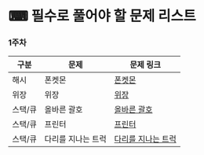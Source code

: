 # ⌨ 필수로 풀어야 할 문제 리스트
### 1주차
|구분|문제|문제 링크|
|----|----|--------|
|해시|폰켓몬|[폰켓몬]|
|위장|위장|[위장]|
|스택/큐|올바른 괄호|[올바른 괄호]|
|스택/큐|프린터|[프린터]|
|스택/큐|다리를 지나는 트럭|[다리를 지나는 트럭]|

[폰켓몬]:https://school.programmers.co.kr/learn/courses/30/lessons/1845
[위장]:https://school.programmers.co.kr/learn/courses/30/lessons/42578
[올바른 괄호]:https://school.programmers.co.kr/learn/courses/30/lessons/12909
[프린터]:https://school.programmers.co.kr/learn/courses/30/lessons/42587
[다리를 지나는 트럭]:https://school.programmers.co.kr/learn/courses/30/lessons/42583
